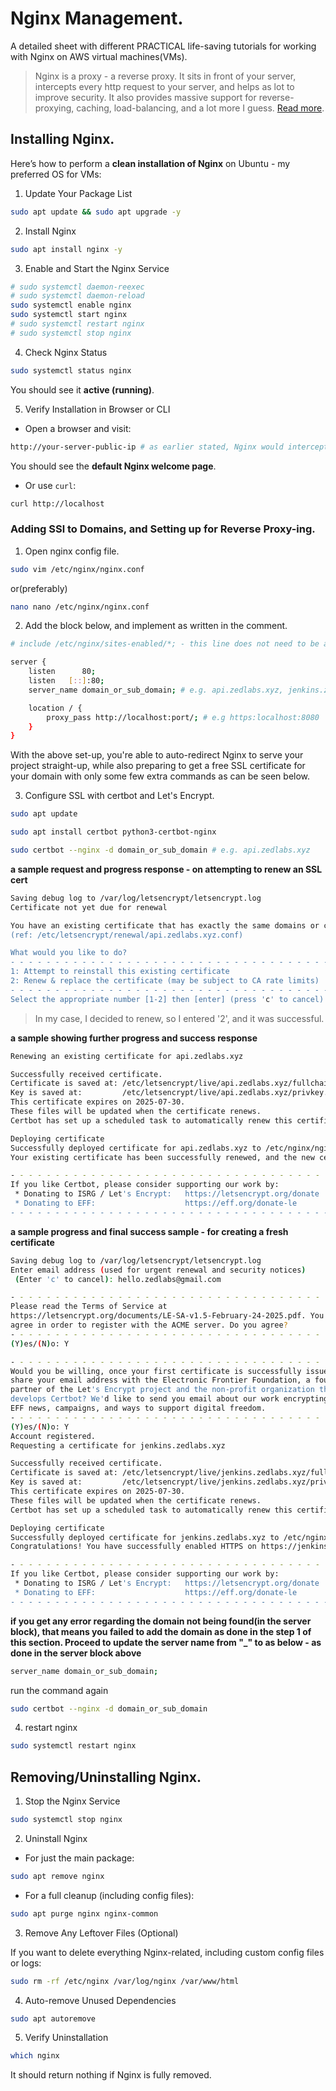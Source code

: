 # Nginx Management.

A detailed sheet with different PRACTICAL life-saving tutorials for working with Nginx on AWS virtual machines(VMs).

> Nginx is a proxy - a reverse proxy. It sits in front of your server, intercepts every http request to your
> server, and helps as lot to improve security. It also provides massive support for reverse-proxying, caching, load-balancing,
> and a lot more I guess. [Read more](https://nginx.org).


## Installing Nginx.

Here’s how to perform a **clean installation of Nginx** on Ubuntu - my preferred OS for VMs:

1. Update Your Package List

```bash
sudo apt update && sudo apt upgrade -y
```

2. Install Nginx

```bash
sudo apt install nginx -y
```

3. Enable and Start the Nginx Service

```bash
# sudo systemctl daemon-reexec
# sudo systemctl daemon-reload
sudo systemctl enable nginx
sudo systemctl start nginx
# sudo systemctl restart nginx
# sudo systemctl stop nginx
```

4. Check Nginx Status

```bash
sudo systemctl status nginx
```

You should see it **active (running)**.

5. Verify Installation in Browser or CLI

- Open a browser and visit:  

```bash
http://your-server-public-ip # as earlier stated, Nginx would intercept all incoming http traffic - the nginx home-screen will show
```
You should see the **default Nginx welcome page**.

- Or use `curl`:

```bash
curl http://localhost
```

### Adding SSl to Domains, and Setting up for Reverse Proxy-ing.

1. Open nginx config file.

```bash
sudo vim /etc/nginx/nginx.conf
```

or(preferably)

```bash
nano nano /etc/nginx/nginx.conf
```

2. Add the block below, and implement as written in the comment.

```bash
# include /etc/nginx/sites-enabled/*; - this line does not need to be added if already available - simply add the hashtag to comment it. Ensure it is commented

server {
    listen      80;
    listen   [::]:80;
    server_name domain_or_sub_domain; # e.g. api.zedlabs.xyz, jenkins.zedlabs.xyz, grafana.zedlabs.xyz, or just zedlabs.xyz

    location / {
        proxy_pass http://localhost:port/; # e.g https:localhost:8080
    }
}
```

With the above set-up, you're able to auto-redirect Nginx to serve your project straight-up, while also preparing to
get a free SSL certificate for your domain with only some few extra commands as can be seen below.

3. Configure SSL with certbot and Let's Encrypt.

```bash
sudo apt update

sudo apt install certbot python3-certbot-nginx

sudo certbot --nginx -d domain_or_sub_domain # e.g. api.zedlabs.xyz
```

**a sample request and progress response - on attempting to renew an SSL cert**

```bash
Saving debug log to /var/log/letsencrypt/letsencrypt.log
Certificate not yet due for renewal

You have an existing certificate that has exactly the same domains or certificate name you requested and isn't close to expiry.
(ref: /etc/letsencrypt/renewal/api.zedlabs.xyz.conf)

What would you like to do?
- - - - - - - - - - - - - - - - - - - - - - - - - - - - - - - - - - - - - - - -
1: Attempt to reinstall this existing certificate
2: Renew & replace the certificate (may be subject to CA rate limits)
- - - - - - - - - - - - - - - - - - - - - - - - - - - - - - - - - - - - - - - -
Select the appropriate number [1-2] then [enter] (press 'c' to cancel): 2
```

> In my case, I decided to renew, so I entered '2', and it was successful.

**a sample showing further progress and success response**

```bash
Renewing an existing certificate for api.zedlabs.xyz

Successfully received certificate.
Certificate is saved at: /etc/letsencrypt/live/api.zedlabs.xyz/fullchain.pem
Key is saved at:         /etc/letsencrypt/live/api.zedlabs.xyz/privkey.pem
This certificate expires on 2025-07-30.
These files will be updated when the certificate renews.
Certbot has set up a scheduled task to automatically renew this certificate in the background.

Deploying certificate
Successfully deployed certificate for api.zedlabs.xyz to /etc/nginx/nginx.conf
Your existing certificate has been successfully renewed, and the new certificate has been installed.

- - - - - - - - - - - - - - - - - - - - - - - - - - - - - - - - - - - - - - - -
If you like Certbot, please consider supporting our work by:
 * Donating to ISRG / Let's Encrypt:   https://letsencrypt.org/donate
 * Donating to EFF:                    https://eff.org/donate-le
- - - - - - - - - - - - - - - - - - - - - - - - - - - - - - - - - - - - - - - -
```

**a sample progress and final success sample - for creating a fresh certificate**

```bash
Saving debug log to /var/log/letsencrypt/letsencrypt.log
Enter email address (used for urgent renewal and security notices)
 (Enter 'c' to cancel): hello.zedlabs@gmail.com

- - - - - - - - - - - - - - - - - - - - - - - - - - - - - - - - - - - - - - - -
Please read the Terms of Service at
https://letsencrypt.org/documents/LE-SA-v1.5-February-24-2025.pdf. You must
agree in order to register with the ACME server. Do you agree?
- - - - - - - - - - - - - - - - - - - - - - - - - - - - - - - - - - - - - - - -
(Y)es/(N)o: Y

- - - - - - - - - - - - - - - - - - - - - - - - - - - - - - - - - - - - - - - -
Would you be willing, once your first certificate is successfully issued, to
share your email address with the Electronic Frontier Foundation, a founding
partner of the Let's Encrypt project and the non-profit organization that
develops Certbot? We'd like to send you email about our work encrypting the web,
EFF news, campaigns, and ways to support digital freedom.
- - - - - - - - - - - - - - - - - - - - - - - - - - - - - - - - - - - - - - - -
(Y)es/(N)o: Y
Account registered.
Requesting a certificate for jenkins.zedlabs.xyz

Successfully received certificate.
Certificate is saved at: /etc/letsencrypt/live/jenkins.zedlabs.xyz/fullchain.pem
Key is saved at:         /etc/letsencrypt/live/jenkins.zedlabs.xyz/privkey.pem
This certificate expires on 2025-07-30.
These files will be updated when the certificate renews.
Certbot has set up a scheduled task to automatically renew this certificate in the background.

Deploying certificate
Successfully deployed certificate for jenkins.zedlabs.xyz to /etc/nginx/nginx.conf
Congratulations! You have successfully enabled HTTPS on https://jenkins.zedlabs.xyz

- - - - - - - - - - - - - - - - - - - - - - - - - - - - - - - - - - - - - - - -
If you like Certbot, please consider supporting our work by:
 * Donating to ISRG / Let's Encrypt:   https://letsencrypt.org/donate
 * Donating to EFF:                    https://eff.org/donate-le
- - - - - - - - - - - - - - - - - - - - - - - - - - - - - - - - - - - - - - - -
```

**if you get any error regarding the domain not being found(in the server block), that means you failed to add the domain as done in the step 1 of this section. Proceed to update the server name from "_" to as below - as done in the server block above**

```bash
server_name domain_or_sub_domain;
```

run the command again

```bash
sudo certbot --nginx -d domain_or_sub_domain
```

4. restart nginx

```bash
sudo systemctl restart nginx
```

<!-- 5. then restart you app service

```bash
sudo systemctl restart application-service-name.service
``` -->

## Removing/Uninstalling Nginx.

1. Stop the Nginx Service

```bash
sudo systemctl stop nginx
```

2. Uninstall Nginx

- For just the main package:

```bash
sudo apt remove nginx
```

- For a full cleanup (including config files):

```bash
sudo apt purge nginx nginx-common
```

3. Remove Any Leftover Files (Optional)

If you want to delete everything Nginx-related, including custom config files or logs:

```bash
sudo rm -rf /etc/nginx /var/log/nginx /var/www/html
```

4. Auto-remove Unused Dependencies

```bash
sudo apt autoremove
```

5. Verify Uninstallation

```bash
which nginx
```
It should return nothing if Nginx is fully removed.